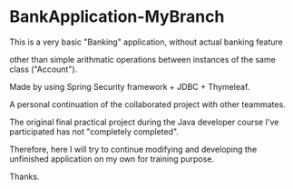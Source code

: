 # BankApplication-MyBranch
This is a very basic "Banking" application, without actual banking feature 

other than simple arithmatic operations between instances of the same class ("Account").

Made by using Spring Security framework + JDBC + Thymeleaf.



A personal continuation of the collaborated project with other teammates.

The original final practical project during the Java developer course I've participated has not "completely completed".

Therefore, here I will try to continue modifying and developing the unfinished application on my own for training purpose.

Thanks.


